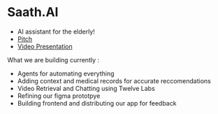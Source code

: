 # Saath.AI
- AI assistant for the elderly!
- [Pitch](https://pitch.com/v/saathiai-qmaery)
- [Video Presentation]( https://www.youtube.com/watch?v=9vqTooqTjwU&ab_channel=MananMehta)
  
What we are building currently : 
- Agents for automating everything
- Adding context and medical records for accurate reccomendations 
- Video Retrieval and Chatting using Twelve Labs
- Refining our figma prototpye
- Building frontend and distributing our app for feedback
